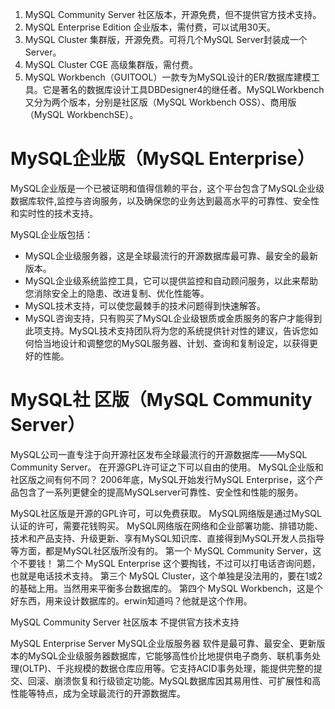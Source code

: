 1. MySQL Community Server 社区版本，开源免费，但不提供官方技术支持。
2. MySQL Enterprise Edition 企业版本，需付费，可以试用30天。
3. MySQL Cluster 集群版，开源免费。可将几个MySQL Server封装成一个Server。
4. MySQL Cluster CGE 高级集群版，需付费。
5. MySQL Workbench（GUITOOL）一款专为MySQL设计的ER/数据库建模工具。它是著名的数据库设计工具DBDesigner4的继任者。MySQLWorkbench又分为两个版本，分别是社区版（MySQL Workbench OSS）、商用版（MySQL WorkbenchSE）。



# MySQL企业版（MySQL Enterprise）
MySQL企业版是一个已被证明和值得信赖的平台，这个平台包含了MySQL企业级数据库软件,监控与咨询服务，以及确保您的业务达到最高水平的可靠性、安全性和实时性的技术支持。

MySQL企业版包括：
* MySQL企业级服务器，这是全球最流行的开源数据库最可靠、最安全的最新版本。
* MySQL企业级系统监控工具，它可以提供监控和自动顾问服务，以此来帮助您消除安全上的隐患、改进复制、优化性能等。
* MySQL技术支持，可以使您最棘手的技术问题得到快速解答。
* MySQL咨询支持，只有购买了MySQL企业级银质或金质服务的客户才能得到此项支持。MySQL技术支持团队将为您的系统提供针对性的建议，告诉您如何恰当地设计和调整您的MySQL服务器、计划、查询和复制设定，以获得更好的性能。 
 
# MySQL社 区版（MySQL Community Server）
MySQL公司一直专注于向开源社区发布全球最流行的开源数据库——MySQL Community Server。
在开源GPL许可证之下可以自由的使用。
MySQL企业版和社区版之间有何不同？
2006年底，MySQL开始发行MySQL Enterprise，这个产品包含了一系列更健全的提高MySQLserver可靠性、安全性和性能的服务。


MySQL社区版是开源的GPL许可，可以免费获取。
MySQL网络版是通过MySQL认证的许可，需要花钱购买。
MySQL网络版在网络和企业部署功能、排错功能、技术和产品支持、升级更新、享有MySQL知识库、直接得到MySQL开发人员指导等方面，都是MySQL社区版所没有的。
第一个 MySQL Community Server，这个不要钱！
第二个 MySQL Enterprise 这个要掏钱，不过可以打电话咨询问题，也就是电话技术支持。
第三个 MySQL Cluster，这个单独是没法用的，要在1或2的基础上用。当然用来平衡多台数据库的。
第四个 MySQL Workbench，这是个好东西，用来设计数据库的。erwin知道吗？他就是这个作用。

MySQL Community Server 社区版本 不提供官方技术支持

MySQL Enterprise Server MySQL企业版服务器
软件是最可靠、最安全、更新版本的MySQL企业级服务器数据库，它能够高性价比地提供电子商务、联机事务处理(OLTP)、千兆规模的数据仓库应用等。它支持ACID事务处理，能提供完整的提交、回滚、崩溃恢复和行级锁定功能。MySQL数据库因其易用性、可扩展性和高性能等特点，成为全球最流行的开源数据库。
